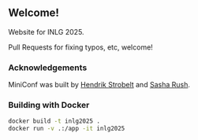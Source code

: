 ## Welcome!

Website for INLG 2025.

Pull Requests for fixing typos, etc, welcome!

### Acknowledgements

MiniConf was built by [Hendrik Strobelt](http://twitter.com/hen_str) and [Sasha Rush](http://twitter.com/srush_nlp).

### Building with Docker

```sh
docker build -t inlg2025 .
docker run -v .:/app -it inlg2025
```
